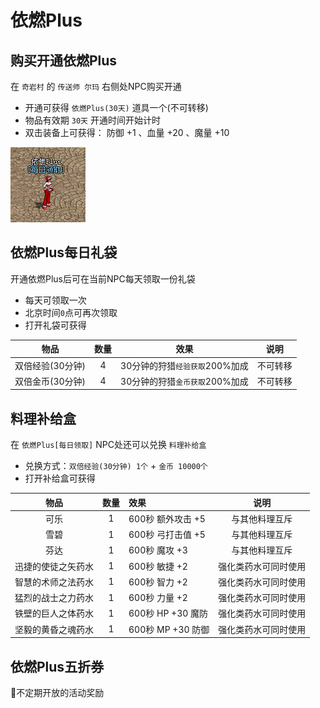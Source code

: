 # 依燃Plus
## 购买开通依燃Plus
在 `奇岩村` 的 `传送师 尔玛` 右侧处NPC购买开通
- 开通可获得 `依燃Plus(30天)` 道具一个(不可转移)
- 物品有效期 `30天` 开通时间开始计时
- 双击装备上可获得： 防御 +1 、血量 +20 、魔量 +10

<img src="/yiranplus.png"/>

## 依燃Plus每日礼袋
开通依燃Plus后可在当前NPC每天领取一份礼袋
- 每天可领取一次
- 北京时间`0`点可再次领取
- 打开礼袋可获得

| 物品 | 数量 | 效果 | 说明 |
| :--: | :--: | :--: | :--: |
| 双倍经验(30分钟) | 4 | 30分钟的狩猎`经验获取`200%加成 | 不可转移 |
| 双倍金币(30分钟) | 4 | 30分钟的狩猎`金币获取`200%加成 | 不可转移 |

## 料理补给盒
在 `依燃Plus[每日领取]` NPC处还可以兑换 `料理补给盒`
- 兑换方式：`双倍经验(30分钟) 1个` + `金币 10000个`
- 打开补给盒可获得

| 物品 | 数量 | 效果 | 说明 |
| :--: | :--: | :--- | :--: |
| 可乐 | 1 | 600秒 额外攻击 +5 | 与其他料理互斥 |
| 雪碧 | 1 | 600秒 弓打击值 +5 | 与其他料理互斥 |
| 芬达 | 1 | 600秒 魔攻 +3 | 与其他料理互斥 |
| 迅捷的使徒之矢药水 | 1 | 600秒 敏捷 +2 | 强化类药水可同时使用 |
| 智慧的术师之法药水 | 1 | 600秒 智力 +2 | 强化类药水可同时使用 |
| 猛烈的战士之力药水 | 1 | 600秒 力量 +2 | 强化类药水可同时使用 |
| 铁壁的巨人之体药水 | 1 | 600秒 HP +30 魔防 | 强化类药水可同时使用 |
| 坚毅的黄昏之魂药水 | 1 | 600秒 MP +30 防御 | 强化类药水可同时使用 |

## 依燃Plus五折券
🎁不定期开放的活动奖励